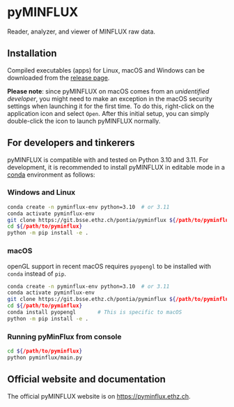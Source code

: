 # pyMINFLUX

Reader, analyzer, and viewer of MINFLUX raw data.

## Installation

Compiled executables (apps) for Linux, macOS and Windows can be downloaded from the [release page](#). 

**Please note**: since pyMINFLUX on macOS comes from an *unidentified developer*, you might need to make an exception in the macOS security settings when launching it for the first time. To do this, right-click on the application icon and select `Open`. After this initial setup, you can simply double-click the icon to launch pyMINFLUX normally.

## For developers and tinkerers

pyMINFLUX is compatible with and tested on Python 3.10 and 3.11. For development, it is recommended to install pyMINFLUX in editable mode in a [conda](https://docs.conda.io/en/latest/miniconda.html#latest-miniconda-installer-links) environment as follows:

### Windows and Linux

```bash
conda create -n pyminflux-env python=3.10  # or 3.11
conda activate pyminflux-env
git clone https://git.bsse.ethz.ch/pontia/pyminflux ${/path/to/pyminflux}
cd ${/path/to/pyminflux}
python -m pip install -e .
```

### macOS

openGL support in recent macOS requires `pyopengl` to be installed with `conda` instead of `pip`.

```bash
conda create -n pyminflux-env python=3.10  # or 3.11
conda activate pyminflux-env
git clone https://git.bsse.ethz.ch/pontia/pyminflux ${/path/to/pyminflux}
cd ${/path/to/pyminflux}
conda install pyopengl       # This is specific to macOS
python -m pip install -e .
```

### Running pyMinFlux from console

```bash
cd ${/path/to/pyminflux}
python pyminflux/main.py
```

## Official website and documentation

The official pyMINFLUX website is on https://pyminflux.ethz.ch.
